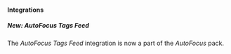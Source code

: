 
#### Integrations

##### New: AutoFocus Tags Feed
The *AutoFocus Tags Feed* integration is now a part of the *AutoFocus* pack.
